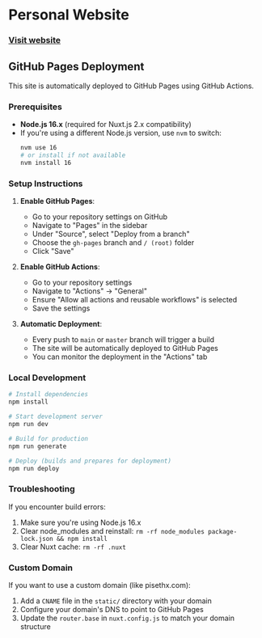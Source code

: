 # Personal Website

### [Visit website](https://pisethx.github.io)

## GitHub Pages Deployment

This site is automatically deployed to GitHub Pages using GitHub Actions.

### Prerequisites

- **Node.js 16.x** (required for Nuxt.js 2.x compatibility)
- If you're using a different Node.js version, use `nvm` to switch:
  ```bash
  nvm use 16
  # or install if not available
  nvm install 16
  ```

### Setup Instructions

1. **Enable GitHub Pages**:
   - Go to your repository settings on GitHub
   - Navigate to "Pages" in the sidebar
   - Under "Source", select "Deploy from a branch"
   - Choose the `gh-pages` branch and `/ (root)` folder
   - Click "Save"

2. **Enable GitHub Actions**:
   - Go to your repository settings
   - Navigate to "Actions" → "General"
   - Ensure "Allow all actions and reusable workflows" is selected
   - Save the settings

3. **Automatic Deployment**:
   - Every push to `main` or `master` branch will trigger a build
   - The site will be automatically deployed to GitHub Pages
   - You can monitor the deployment in the "Actions" tab

### Local Development

```bash
# Install dependencies
npm install

# Start development server
npm run dev

# Build for production
npm run generate

# Deploy (builds and prepares for deployment)
npm run deploy
```

### Troubleshooting

If you encounter build errors:
1. Make sure you're using Node.js 16.x
2. Clear node_modules and reinstall: `rm -rf node_modules package-lock.json && npm install`
3. Clear Nuxt cache: `rm -rf .nuxt`

### Custom Domain

If you want to use a custom domain (like pisethx.com):
1. Add a `CNAME` file in the `static/` directory with your domain
2. Configure your domain's DNS to point to GitHub Pages
3. Update the `router.base` in `nuxt.config.js` to match your domain structure 